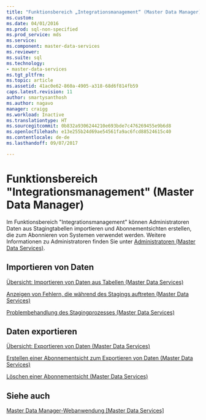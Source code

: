 ```yaml
---
title: "Funktionsbereich „Integrationsmanagement“ (Master Data Manager) | Microsoft-Dokumentation"
ms.custom: 
ms.date: 04/01/2016
ms.prod: sql-non-specified
ms.prod_service: mds
ms.service: 
ms.component: master-data-services
ms.reviewer: 
ms.suite: sql
ms.technology:
- master-data-services
ms.tgt_pltfrm: 
ms.topic: article
ms.assetid: 41ac0e62-860a-4905-a318-68d6f814fb59
caps.latest.revision: 11
author: smartysanthosh
ms.author: nagavo
manager: craigg
ms.workload: Inactive
ms.translationtype: HT
ms.sourcegitcommit: 0b832a9306244210e693bde7c476269455e9b6d8
ms.openlocfilehash: e13e255b24d69ae54561fa9ac6fcd88524615c40
ms.contentlocale: de-de
ms.lasthandoff: 09/07/2017

---
```

# <a name="integration-management-functional-area-master-data-manager"></a>Funktionsbereich "Integrationsmanagement" (Master Data Manager)
  Im Funktionsbereich "Integrationsmanagement" können Administratoren Daten aus Stagingtabellen importieren und Abonnementsichten erstellen, die zum Abonnieren von Systemen verwendet werden. Weitere Informationen zu Administratoren finden Sie unter [Administratoren &#40;Master Data Services&#41;](../master-data-services/administrators-master-data-services.md).  
  
## <a name="import-data"></a>Importieren von Daten  
 [Übersicht: Importieren von Daten aus Tabellen &#40;Master Data Services&#41;](../master-data-services/overview-importing-data-from-tables-master-data-services.md)  
  
 [Anzeigen von Fehlern, die während des Stagings auftreten &#40;Master Data Services&#41;](../master-data-services/view-errors-that-occur-during-staging-master-data-services.md)  
  
 [Problembehandlung des Stagingprozesses (Master Data Services)](http://social.technet.microsoft.com/wiki/contents/articles/troubleshooting-the-staging-process-master-data-services.aspx)  
  
## <a name="export-data"></a>Daten exportieren  
 [Übersicht: Exportieren von Daten &#40;Master Data Services&#41;](../master-data-services/overview-exporting-data-master-data-services.md)  
  
 [Erstellen einer Abonnementsicht zum Exportieren von Daten &#40;Master Data Services&#41;](../master-data-services/create-a-subscription-view-to-export-data-master-data-services.md)  
  
 [Löschen einer Abonnementsicht &#40;Master Data Services&#41;](../master-data-services/delete-a-subscription-view-master-data-services.md)  
  
## <a name="see-also"></a>Siehe auch  
 [Master Data Manager-Webanwendung [Master Data Services]](../master-data-services/master-data-manager-web-application.md)  
  
  

